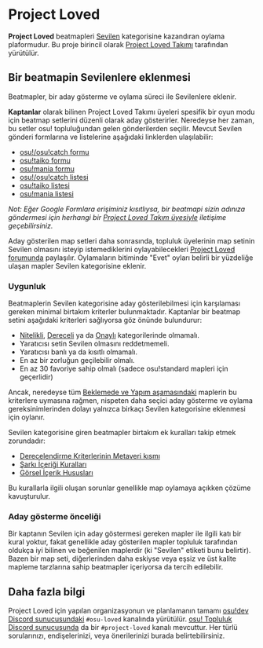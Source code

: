 # Project Loved

**Project Loved** beatmapleri [Sevilen](/wiki/Beatmaps#loved) kategorisine kazandıran oylama plaformudur. Bu proje birincil olarak [Project Loved Takımı](/wiki/People/The_Team/Project_Loved_Team) tarafından yürütülür.

## Bir beatmapin Sevilenlere eklenmesi

Beatmapler, bir aday gösterme ve oylama süreci ile Sevilenlere eklenir.

**Kaptanlar** olarak bilinen Project Loved Takımı üyeleri spesifik bir oyun modu için beatmap setlerini düzenli olarak aday gösterirler. Neredeyse her zaman, bu setler osu! topluluğundan gelen gönderilerden seçilir. Mevcut Sevilen gönderi formlarına ve listelerine aşağıdaki linklerden ulaşılabilir:

- [osu!/osu!catch formu](https://docs.google.com/forms/d/e/1FAIpQLSdbgHOVqMF8wQQKSdddW1JhC10ff6C7fb4JbEW7PBQTn9gAqg/viewform)
- [osu!taiko formu](https://docs.google.com/forms/d/e/1FAIpQLSclPWyjFByhHP45AtKD49y0RSl1TK5UOzD4dVdvjfJJQ1aCXQ/viewform)
- [osu!mania formu](https://docs.google.com/forms/d/e/1FAIpQLSeaGfoQNGMqw4qQcqRPItUZILh2fGwJR6ly6cZNY9OWPXkFhw/viewform)
- [osu!/osu!catch listesi](https://docs.google.com/spreadsheets/d/1HgHwtO3kIzT8R4ocEJMZTosADrGJRJOFL-TZI97tZS4/edit)
- [osu!taiko listesi](https://docs.google.com/spreadsheets/d/1Nk96z_xat_7ypsDF1sCTDO4i_CnHarcrCbGoTmgwHHE/edit)
- [osu!mania listesi](https://docs.google.com/spreadsheets/d/1sjkTwUSvQ5Me-6rK61rToTg2bU-yX9X29CXdzttvhtM/edit)

*Not: Eğer Google Formlara erişiminiz kısıtlıysa, bir beatmapi sizin adınıza göndermesi için herhangi bir [Project Loved Takım üyesiyle](/wiki/People/The_Team/Project_Loved_Team#team-members) iletişime geçebilirsiniz.*

Aday gösterilen map setleri daha sonrasında, topluluk üyelerinin map setinin Sevilen olmasını isteyip istemediklerini oylayabilecekleri [Project Loved forumunda](https://osu.ppy.sh/community/forums/120) paylaşılır. Oylamaların bitiminde "Evet" oyları belirli bir yüzdeliğe ulaşan mapler Sevilen kategorisine eklenir.

### Uygunluk

Beatmaplerin Sevilen kategorisine aday gösterilebilmesi için karşılaması gereken minimal birtakım kriterler bulunmaktadır. Kaptanlar bir beatmap setini aşağıdaki kriterleri sağlıyorsa göz önünde bulundurur:

- [Nitelikli](/wiki/Beatmaps#qualified), [Dereceli](/wiki/Beatmaps#ranked) ya da [Onaylı](/wiki/Beatmaps#approved) kategorilerinde olmamalı.
- Yaratıcısı setin Sevilen olmasını reddetmemeli.
- Yaratıcısı banlı ya da kısıtlı olmamalı.
- En az bir zorluğun geçilebilir olmalı.
- En az 30 favoriye sahip olmalı (sadece osu!standard mapleri için geçerlidir)

Ancak, neredeyse tüm [Beklemede ve Yapım aşamasındaki](/wiki/Beatmaps#work-in-progress-and-pending) maplerin bu kriterlere uymasına rağmen, nispeten daha seçici aday gösterme ve oylama gereksinimlerinden dolayı yalnızca birkaçı Sevilen kategorisine eklenmesi için oylanır.

Sevilen kategorisine giren beatmapler birtakım ek kuralları takip etmek zorundadır:

- [Derecelendirme Kriterlerinin Metaveri kısmı](/wiki/Ranking_Criteria#metadata)
- [Şarkı İçeriği Kuralları](/wiki/Rules/Song_Content_Rules)
- [Görsel İçerik Hususları](/wiki/Rules/Visual_Content_Considerations)

Bu kurallarla ilgili oluşan sorunlar genellikle map oylamaya açıkken çözüme kavuşturulur.

### Aday gösterme önceliği

Bir kaptanın Sevilen için aday göstermesi gereken mapler ile ilgili katı bir kural yoktur, fakat genellikle aday gösterilen mapler topluluk tarafından oldukça iyi bilinen ve beğenilen maplerdir (ki "Sevilen" etiketi bunu belirtir). Bazen bir map seti, diğerlerinden daha eskiyse veya eşsiz ve üst kalite mapleme tarzlarına sahip beatmapler içeriyorsa da tercih edilebilir.

## Daha fazla bilgi

Project Loved için yapılan organizasyonun ve planlamanın tamamı [osu!dev Discord sunucusundaki](https://discord.gg/ppy) `#osu-loved` kanalında yürütülür. [osu! Topluluk Discord sunucusunda](https://discord.gg/0Vxo9AsejDkGlk3H) da bir `#project-loved` kanalı mevcuttur. Her türlü sorularınızı, endişelerinizi, veya önerilerinizi burada belirtebilirsiniz.
